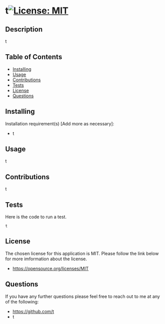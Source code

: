  # t[![License: MIT](https://img.shields.io/badge/License-MIT-yellow.svg)](https://opensource.org/licenses/MIT)
 ## Description
 t
 ## Table of Contents
 <!--ts-->
  * [Installing](#t)
  * [Usage](#t)
  * [Contributions](#t)
  * [Tests](#t)
  * [License](#Licenses)
  * [Questions](#Questions)
 <!--te-->
 ## Installing
 Installation requirement(s) [Add more as necessary]: 
 * t
 ## Usage
 t
 ## Contributions
 t
 ## Tests
 Here is the code to run a test.
 ```
 t
 ```
 ## License
 The chosen license for this application is MIT. Please follow the link below for more imformation about the license.
 * https://opensource.org/licenses/MIT
 ## Questions
 If you have any further questions please feel free to reach out to me at any of the following: 

 * https://github.com/t
 * t
